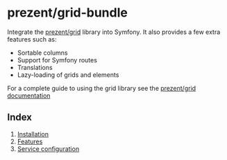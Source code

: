 prezent/grid-bundle
===================

Integrate the [prezent/grid](https://github.com/Prezent/prezent-grid) library into Symfony. It also provides a few extra
features such as:

* Sortable columns
* Support for Symfony routes
* Translations
* Lazy-loading of grids and elements

For a complete guide to using the grid library see the [prezent/grid documentation](https://github.com/Prezent/prezent-grid/blob/master/doc/index.md)

## Index

1. [Installation](installation.md)
2. [Features](features.md)
3. [Service configuration](services.md)
